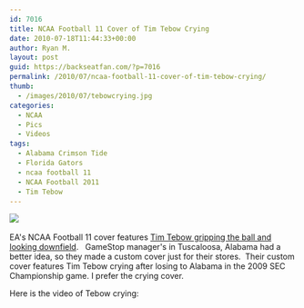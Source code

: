 ```yaml
---
id: 7016
title: NCAA Football 11 Cover of Tim Tebow Crying
date: 2010-07-18T11:44:33+00:00
author: Ryan M.
layout: post
guid: https://backseatfan.com/?p=7016
permalink: /2010/07/ncaa-football-11-cover-of-tim-tebow-crying/
thumb:
  - /images/2010/07/tebowcrying.jpg
categories:
  - NCAA
  - Pics
  - Videos
tags:
  - Alabama Crimson Tide
  - Florida Gators
  - ncaa football 11
  - NCAA Football 2011
  - Tim Tebow
---
```


<div class="entry">
  <p>
    <a href="/images/2010/07/tebowcrying.jpg"><img class="size-full wp-image-7017" title="tebowcrying" src="/images/2010/07/tebowcrying.jpg" alt=" " width="510" height="383" srcset="/images/2010/07/tebowcrying.jpg 510w, /images/2010/07/tebowcrying-300x225.jpg 300w" sizes="(max-width: 510px) 100vw, 510px" /></a>
  </p>

  <p>
    EA's NCAA Football 11 cover features <a href="http://www.tebowzone.com/images/ncaa-2011-tebow.jpg">Tim Tebow gripping the ball and looking downfield</a>.   GameStop manager's in Tuscaloosa, Alabama had a better idea, so they made a custom cover just for their stores.  Their custom cover features Tim Tebow crying after losing to Alabama in the 2009 SEC Championship game. I prefer the crying cover.
  </p>

  <p>
    Here is the video of Tebow crying:
  </p>

  <p>
  </p>
</div>
